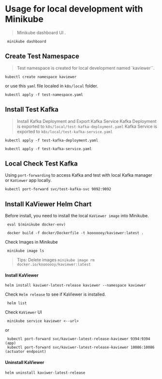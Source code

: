 # Usage for local development with Minikube

> Minikube dashboard UI .

```shell
 minikube dashboard
```

## Create Test Namespace

> Test namespace is created for local development named `kaviewer``.

<!--kubectl create namespace kaviewer --dry-run -o yaml  -->

```shell
kubectl create namespace kaviewer
```

or use this `yaml` file localed in `k8s/local` folder.

```shell
kubectl apply -f test-namespace.yaml
```

## Install Test Kafka

> Install Kafka Deployment and Export Kafka Service
> Kafka Deployment is exported to `k8s/local/test-kafka-deployment.yaml`
> Kafka Service is exported to `k8s/local/test-kafka-service.yaml`

```shell
kubectl apply -f test-kafka-deployment.yaml
```

```shell
kubectl apply -f test-kafka-service.yaml
```

## Local Check Test Kafka

Using `port-forwarding` to access Kafka and test with local Kafka manager or `KaViewer` app locally.

```shell
kubectl port-forward svc/test-kafka-svc 9092:9092
```

## Install KaViewer Helm Chart

Before install, you need to install the local `KaViewer image` into Minikube.

```shell
 eval $(minikube docker-env)
```

```shell
 docker build -f docker/Dockerfile -t kooooooy/kaviewer:latest .  
```

Check Images in Minikube

```shell
 minikube image ls
```

> Tips: Delete images  `minikube image rm docker.io/kooooooy/kaviewer:latest`

#### Install KaViewer

```shell
helm install kaviwer-latest-release kaviewer --namespace kaviewer 
```

Check `Helm release` to see if KaViewer is installed.

```shell
 helm list
```

Check `KaViewer` UI

```shell
 minikube service kaviewer <--url>
```

or

```shell
 kubectl port-forward svc/kaviwer-latest-release-kaviewer 9394:9394 (app)
 kubectl port-forward svc/kaviwer-latest-release-kaviewer 10086:10086 (actuator endpoint)
```

#### Uninstall KaViewer

```shell
helm uninstall kaviwer-latest-release
```